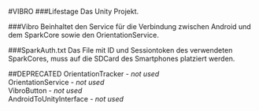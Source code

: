 #VIBRO
###Lifestage
Das Unity Projekt.

###Vibro
Beinhaltet den Service für die Verbindung zwischen Android und dem SparkCore sowie den OrientationService.

###SparkAuth.txt
Das File mit ID und Sessiontoken des verwendeten SparkCores, muss auf die SDCard des Smartphones platziert werden.



##DEPRECATED
OrientationTracker - *not used* <br />
OrientationService - *not used* <br />
VibroButton - *not used* <br />
AndroidToUnityInterface - *not used* 
